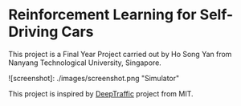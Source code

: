 # Reinforcement Learning for Self-Driving Cars

This project is a Final Year Project carried out by Ho Song Yan from Nanyang Technological University, Singapore.

![screenshot]: ./images/screenshot.png "Simulator"

This project is inspired by [DeepTraffic](https://selfdrivingcars.mit.edu/deeptraffic/) project from MIT.
